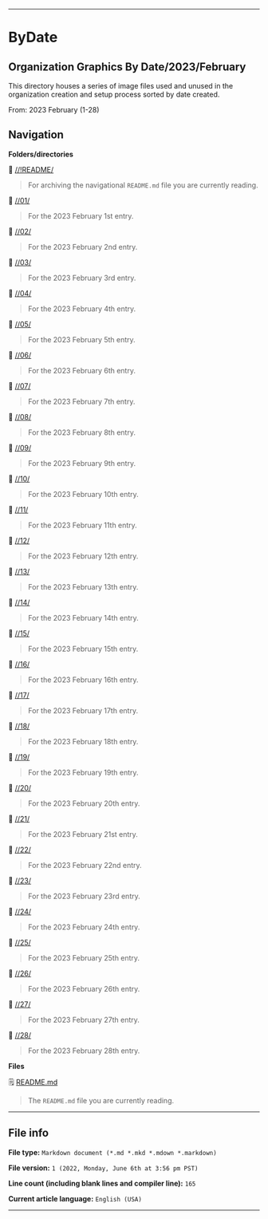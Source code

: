
***

# ByDate

## Organization Graphics By Date/2023/February

This directory houses a series of image files used and unused in the organization creation and setup process sorted by date created.

From: 2023 February (1-28)

## Navigation

**Folders/directories**

📁 [//!README/](/OrganizationGraphics/ByDate/2023/02_February/!README/)

> For archiving the navigational `README.md` file you are currently reading.

📁 [//01/](/OrganizationGraphics/ByDate/2023/02_February/01/)

> For the 2023 February 1st entry.

📁 [//02/](/OrganizationGraphics/ByDate/2023/02_February/02/)

> For the 2023 February 2nd entry.

📁 [//03/](/OrganizationGraphics/ByDate/2023/02_February/03/)

> For the 2023 February 3rd entry.

📁 [//04/](/OrganizationGraphics/ByDate/2023/02_February/04/)

> For the 2023 February 4th entry.

📁 [//05/](/OrganizationGraphics/ByDate/2023/02_February/05/)

> For the 2023 February 5th entry.

📁 [//06/](/OrganizationGraphics/ByDate/2023/02_February/06/)

> For the 2023 February 6th entry.

📁 [//07/](/OrganizationGraphics/ByDate/2023/02_February/07/)

> For the 2023 February 7th entry.

📁 [//08/](/OrganizationGraphics/ByDate/2023/02_February/08/)

> For the 2023 February 8th entry.

📁 [//09/](/OrganizationGraphics/ByDate/2023/02_February/09/)

> For the 2023 February 9th entry.

📁 [//10/](/OrganizationGraphics/ByDate/2023/02_February/10/)

> For the 2023 February 10th entry.

📁 [//11/](/OrganizationGraphics/ByDate/2023/02_February/11/)

> For the 2023 February 11th entry.

📁 [//12/](/OrganizationGraphics/ByDate/2023/02_February/12/)

> For the 2023 February 12th entry.

📁 [//13/](/OrganizationGraphics/ByDate/2023/02_February/13/)

> For the 2023 February 13th entry.

📁 [//14/](/OrganizationGraphics/ByDate/2023/02_February/14/)

> For the 2023 February 14th entry.

📁 [//15/](/OrganizationGraphics/ByDate/2023/02_February/15/)

> For the 2023 February 15th entry.

📁 [//16/](/OrganizationGraphics/ByDate/2023/02_February/16/)

> For the 2023 February 16th entry.

📁 [//17/](/OrganizationGraphics/ByDate/2023/02_February/17/)

> For the 2023 February 17th entry.

📁 [//18/](/OrganizationGraphics/ByDate/2023/02_February/18/)

> For the 2023 February 18th entry.

📁 [//19/](/OrganizationGraphics/ByDate/2023/02_February/19/)

> For the 2023 February 19th entry.

📁 [//20/](/OrganizationGraphics/ByDate/2023/02_February/20/)

> For the 2023 February 20th entry.

📁 [//21/](/OrganizationGraphics/ByDate/2023/02_February/21/)

> For the 2023 February 21st entry.

📁 [//22/](/OrganizationGraphics/ByDate/2023/02_February/22/)

> For the 2023 February 22nd entry.

📁 [//23/](/OrganizationGraphics/ByDate/2023/02_February/23/)

> For the 2023 February 23rd entry.

📁 [//24/](/OrganizationGraphics/ByDate/2023/02_February/24/)

> For the 2023 February 24th entry.

📁 [//25/](/OrganizationGraphics/ByDate/2023/02_February/25/)

> For the 2023 February 25th entry.

📁 [//26/](/OrganizationGraphics/ByDate/2023/02_February/26/)

> For the 2023 February 26th entry.

📁 [//27/](/OrganizationGraphics/ByDate/2023/02_February/27/)

> For the 2023 February 27th entry.

📁 [//28/](/OrganizationGraphics/ByDate/2023/02_February/28/)

> For the 2023 February 28th entry.

<!--
📁 [//29/](/OrganizationGraphics/ByDate/2023/02_February/29/)

> For the 2023 February 29th entry.

📁 [//30/](/OrganizationGraphics/ByDate/2023/02_February/30/)

> For the 2023 February 30th entry.

📁 [//31/](/OrganizationGraphics/ByDate/2023/02_February/31/)

> For the 2023 February 31st entry.
!-->

**Files**

🗒️ [README.md](/OrganizationGraphics/ByDate/2023/02_February/README.md)

> The `README.md` file you are currently reading.

***

## File info

**File type:** `Markdown document (*.md *.mkd *.mdown *.markdown)`

**File version:** `1 (2022, Monday, June 6th at 3:56 pm PST)`

**Line count (including blank lines and compiler line):** `165`

**Current article language:** `English (USA)`

***
